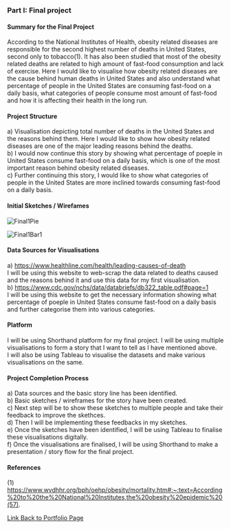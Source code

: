 ### Part I: Final project

#### Summary for the Final Project

According to the National Institutes of Health, obesity related diseases are responsible for the second highest number of deaths in United States, second only to tobacco(1). It has also been studied that most of the obesity related deaths are related to high amount of fast-food consumption and lack of exercise.
Here I would like to visualise how obesity related diseases are the cause behind human deaths in United States and also understand what percentage of people in the United States are consuming fast-food on a daily basis, what categories of people consume most amount of fast-food and how it is affecting their health in the long run.

#### Project Structure
a) Visualisation depicting total number of deaths in the United States and the reasons behind them. Here I would like to show how obesity related diseases are one of the major leading reasons behind the deaths. <br />
b) I would now continue this story by showing what percentage of poeple in United States consume fast-food on a daily basis, which is one of the most important reason behind obesity related diseases. <br />
c) Further continuing this story, I would like to show what categories of people in the United States are more inclined towards consuming fast-food on a daily basis.

#### Initial Sketches / Wirefames
![Final1Pie](https://user-images.githubusercontent.com/112986330/192615821-d831e705-fd6a-444b-8a05-22e23683ff76.png)

![Final1Bar1](https://user-images.githubusercontent.com/112986330/192615850-b0bd29eb-1c26-4950-b028-0f0b0d87cd6e.png)

#### Data Sources for Visualisations
a) https://www.healthline.com/health/leading-causes-of-death <br />
I will be using this website to web-scrap the data related to deaths caused and the reasons behind it and use this data for my first visualisation. <br />
b) https://www.cdc.gov/nchs/data/databriefs/db322_table.pdf#page=1 <br />
I will be using this website to get the necessary information showing what percentage of poeple in United States consume fast-food on a daily basis and further categorise them into various categories.

#### Platform
I will be using Shorthand platform for my final project. I will be using multiple visualisations to form a story that I want to tell as I have mentioned above. <br />
I will also be using Tableau to visualise the datasets and make various visualisations on the same.

#### Project Completion Process
a) Data sources and the basic story line has been identified.<br />
b) Basic sketches / wireframes for the story have been created. <br />
c) Next step will be to show these sketches to multiple people and take their feedback to improve the skethces. <br />
d) Then I will be implementing these feedbacks in my sketches. <br />
e) Once the sketches have been identified, I will be using Tableau to finalise these visualisations digitally. <br />
f) Once the visualisations are finalised, I will be using Shorthand to make a presentation / story flow for the final project.


#### References
(1) https://www.wvdhhr.org/bph/oehp/obesity/mortality.htm#:~:text=According%20to%20the%20National%20Institutes,the%20obesity%20epidemic%20(57).

[Link Back to Portfolio Page](https://shubham-prabhu.github.io/portfolio/)
